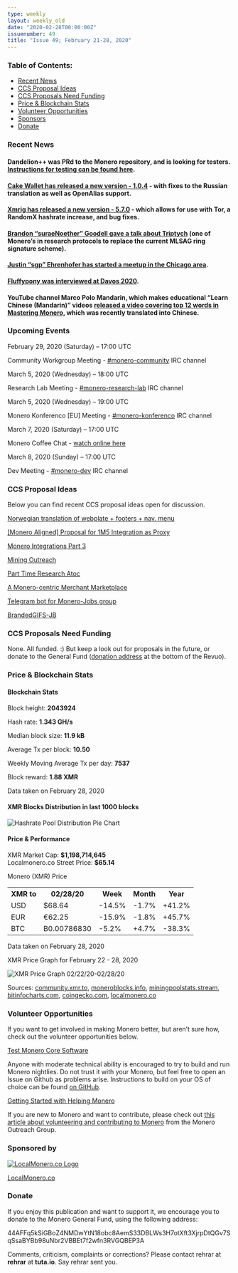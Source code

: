 ```yaml
---
type: weekly
layout: weekly_old
date: "2020-02-28T00:00:00Z"
issuenumber: 49
title: "Issue 49; February 21-28, 2020"
---
```


<h3>Table of Contents:</h3>
<ul class="contents">
    <li><a href="#news">Recent News</a></li>
    <li><a href="#ideas">CCS Proposal Ideas</a></li>
    <li><a href="#proposals">CCS Proposals Need Funding</a></li>
    <li><a href="#stats">Price & Blockchain Stats</a></li>
    <li><a href="#volunteer">Volunteer Opportunities</a></li>
    <li><a href="#sponsor">Sponsors</a></li>
    <li><a href="#donate">Donate</a></li>
</ul>

<h3 id="news">Recent News</h3>

<div class="newsbyte">
    <h4>Dandelion++ was PRd to the Monero repository, and is looking for testers. <a href="https://www.reddit.com/r/Monero/comments/f9cksh/help_us_test_dandelion_on_testnet_instructions/" target="_blank">Instructions for testing can be found here</a>.
    </h4>
</div>

<div class="newsbyte">
    <h4><a href="https://www.reddit.com/r/Monero/comments/fav5fj/update_cake_wallet_for_android_version_104/" target="_blank">Cake Wallet has released a new version - 1.0.4</a> - with fixes to the Russian translation as well as OpenAlias support.
    </h4>
</div>

<div class="newsbyte">
    <h4><a href="https://github.com/xmrig/xmrig/releases/tag/v5.7.0" target="_blank">Xmrig has released a new version - 5.7.0</a> - which allows for use with Tor, a RandomX hashrate increase, and bug fixes.
    </h4>
</div>

<div class="newsbyte">
    <h4><a href="https://youtu.be/uHKq-n2c0PE" target="_blank">Brandon “suraeNoether” Goodell gave a talk about Triptych</a> (one of Monero’s in research protocols to replace the current MLSAG ring signature scheme).
    </h4>
</div>

<div class="newsbyte">
    <h4><a href="https://www.meetup.com/Monero-Chicago/" target="_blank">Justin “sgp” Ehrenhofer has started a meetup in the Chicago area</a>.
    </h4>
</div>

<div class="newsbyte">
    <h4><a href="https://www.youtube.com/watch?v=wmWN9Kez1YI&t=74s" target="_blank">Fluffypony was interviewed at Davos 2020</a>.
    </h4>
</div>

<div class="newsbyte">
    <h4>YouTube channel Marco Polo Mandarin, which makes educational “Learn Chinese (Mandarin)” videos <a href="https://www.youtube.com/watch?v=9qMKJfWNZKU" target="_blank">released a video covering top 12 words in Mastering Monero</a>, which was recently translated into Chinese.
    </h4>
</div>

<h3 id="events">Upcoming Events</h3>

<div class="event">
    <p class="date" markdown="1">February 29, 2020 (Saturday) – 17:00 UTC</p>
    <p markdown="1">Community Workgroup Meeting - <a href="irc://chat.freenode.net/#monero-community" target="_blank">#monero-community</a> IRC channel</p>
</div>

<div class="event">
    <p class="date" markdown="1">March 5, 2020 (Wednesday) – 18:00 UTC</p>
    <p markdown="1">Research Lab Meeting - <a href="irc://chat.freenode.net/#monero-research-lab" target="_blank">#monero-research-lab</a> IRC channel</p>
</div>

<div class="event">
    <p class="date" markdown="1">March 5, 2020 (Wednesday) – 19:00 UTC</p>
    <p markdown="1">Monero Konferenco [EU] Meeting - <a href="irc://chat.freenode.net/#monero-konferenco" target="_blank">#monero-konferenco</a> IRC channel</p>
</div>

<div class="event">
    <p class="date" markdown="1">March 7, 2020 (Saturday) – 17:00 UTC</p>
    <p>Monero Coffee Chat - <a href="https://www.youtube.com/channel/UCKxLNPJeEjPXOke55i5AIXA" target="_blank">watch online here</a></p>
</div>

<div class="event">
    <p class="date" markdown="1">March 8, 2020 (Sunday) – 17:00 UTC</p>
    <p markdown="1">Dev Meeting - <a href="irc://chat.freenode.net/#monero-dev" target="_blank">#monero-dev</a> IRC channel</p>
</div>

<h3 id="ideas">CCS Proposal Ideas</h3>

<p>Below you can find recent CCS proposal ideas open for discussion.</p>

<div class="proposal">
<p><a href="https://repo.getmonero.org/monero-project/ccs-proposals/-/merge_requests/129" target="_blank">Norwegian translation of webplate + footers + nav. menu</a></p>
</div>

<div class="proposal">
<p><a href="https://repo.getmonero.org/monero-project/ccs-proposals/-/merge_requests/127" target="_blank">[Monero Aligned] Proposal for 1M5 Integration as Proxy</a></p>
</div>

<div class="proposal">
<p><a href="https://repo.getmonero.org/monero-project/ccs-proposals/merge_requests/125" target="_blank">Monero Integrations Part 3</a></p>
</div>

<div class="proposal">
<p><a href="https://repo.getmonero.org/monero-project/ccs-proposals/merge_requests/124" target="_blank">Mining Outreach</a></p>
</div>

<div class="proposal">
<p><a href="https://repo.getmonero.org/monero-project/ccs-proposals/merge_requests/120" target="_blank">Part Time Research Atoc</a></p>
</div>

<div class="proposal">
<p><a href="https://repo.getmonero.org/monero-project/ccs-proposals/merge_requests/117" target="_blank">A Monero-centric Merchant Marketplace</a></p>
</div>

<div class="proposal">
<p><a href="https://repo.getmonero.org/monero-project/ccs-proposals/merge_requests/91" target="_blank">Telegram bot for Monero-Jobs group</a></p>
</div>

<div class="proposal">
<p><a href="https://repo.getmonero.org/monero-project/ccs-proposals/merge_requests/88" target="_blank">BrandedGIFS-JB</a></p>
</div>

<h3 id="proposals">CCS Proposals Need Funding</h3>

None. All funded. :) But keep a look out for proposals in the future, or donate to the General Fund (<a href="#donate">donation address</a> at the bottom of the Revuo).

<h3 id="stats">Price & Blockchain Stats</h3>

<h4 class="stat">Blockchain Stats</h4>

<div class="bcstats">
    <p>Block height: <b>2043924</b></p>
    <p>Hash rate: <b>1.343 GH/s</b></p>
    <p>Median block size: <b>11.9 kB</b></p>
    <p>Average Tx per block: <b>10.50</b></p>
    <p>Weekly Moving Average Tx per day: <b>7537</b></p>
    <p>Block reward: <b>1.88 XMR</b></p>
</div>
<p class="note">Data taken on February 28, 2020</p>

<h4 class="stat">XMR Blocks Distribution in last 1000 blocks</h4>
<p><img src="/img/hashrate-pool-distribution-0228.png" alt="Hashrate Pool Distribution Pie Chart"/></p>

<h4 class="stat">Price & Performance</h4>

<div class="price-intro">XMR Market Cap: <b>$1,198,714,645</b><br>Localmonero.co Street Price: <b>$65.14</b></div>

<p class="table-title">Monero (XMR) Price</p>
<table class="price-table">
  <tr class="row1">
    <th>XMR to</th>
    <th>02/28/20</th>
    <th>Week</th>
    <th>Month</th>
    <th>Year</th>
  </tr>
  <tr>
    <td data-th="XMR to">USD</td>
    <td data-th="02/28/20">$68.64</td>
    <td data-th="Week" class="red">-14.5%</td>
    <td data-th="Month" class="red">-1.7%</td>
    <td data-th="Year" class="green">+41.2%</td>
  </tr>
  <tr class="row3">
    <td data-th="XMR to">EUR</td>
    <td data-th="02/28/20">€62.25</td>
    <td data-th="Week" class="red">-15.9%</td>
    <td data-th="Month" class="red">-1.8%</td>
    <td data-th="Year" class="green">+45.7%</td>
  </tr>
  <tr>
    <td data-th="XMR to">BTC</td>
    <td data-th="02/28/20">B0.00786830</td>
    <td data-th="Week" class="red">-5.2%</td>
    <td data-th="Month" class="green">+4.7%</td>
    <td data-th="Year" class="red">-38.3%</td>
  </tr>
</table>
<p class="note">Data taken on February 28, 2020</p>

<p class="table-title">XMR Price Graph for February 22 - 28, 2020</p>

![XMR Price Graph 02/22/20-02/28/20](/img/weekly-chart-0228.png "XMR Price Graph 02/22/20-02/28/20") 

Sources: <a href="https://community.xmr.to/explorer/mainnet/" target="_blank">community.xmr.to</a>, <a href="https://moneroblocks.info/stats/transaction-stats" target="_blank">moneroblocks.info</a>, <a href="https://miningpoolstats.stream/monero" target="_blank">miningpoolstats.stream</a>, <a href="https://bitinfocharts.com/monero/" target="_blank">bitinfocharts.com</a>, <a href="https://www.coingecko.com/" target="_blank">coingecko.com</a>, <a href="https://localmonero.co/" target="_blank">localmonero.co</a>

<h3 id="volunteer">Volunteer Opportunities</h3>

<p>If you want to get involved in making Monero better, but aren’t sure how, check out the volunteer opportunities below.</p>

<div class="newsbyte">
    <p class="date"><a href="https://github.com/monero-project/monero" target="_blank">Test Monero Core Software</a></p>
    <p>Anyone with moderate technical ability is encouraged to try to build and run Monero nightlies. Do not trust it with your Monero, but feel free to open an Issue on Github as problems arise. Instructions to build on your OS of choice can be found <a href="https://github.com/monero-project/monero#compiling-monero-from-source" target="_blank">on GitHub</a>. </p>
</div>

<div class="newsbyte">
    <p class="date"><a href="https://github.com/monero-project/monero" target="_blank">Getting Started with Helping Monero</a></p>
    <p>If you are new to Monero and want to contribute, please check out <a href="https://www.monerooutreach.org/stories/getting-started-helping-monero.php" target="_blank">this article about volunteering and contributing to Monero</a> from the Monero Outreach Group. </p>
</div>

<h3 id="sponsor">Sponsored by</h3>

<p><a href="https://localmonero.co/" target="_blank"><img src="/img/localmonero-logo.png" alt="LocalMonero.co Logo" class="localmonero"></a></p>

<p class="text-center"><a href="https://localmonero.co/" target="_blank">LocalMonero.co</a></p>

<h3 id="donate">Donate</h3>

<p markdown="1">If you enjoy this publication and want to support it, we encourage you to donate to the Monero General Fund, using the following address:</p>

<p class="address" markdown="1">44AFFq5kSiGBoZ4NMDwYtN18obc8AemS33DBLWs3H7otXft3XjrpDtQGv7SqSsaBYBb98uNbr2VBBEt7f2wfn3RVGQBEP3A</p>

<!--p><a href="monero:44AFFq5kSiGBoZ4NMDwYtN18obc8AemS33DBLWs3H7otXft3XjrpDtQGv7SqSsaBYBb98uNbr2VBBEt7f2wfn3RVGQBEP3A" class="qr"><img src="/img/donate-monero.png"></a></p-->

Comments, criticism, complaints or corrections? Please contact rehrar at **rehrar** at **tuta.io**. Say rehrar sent you.